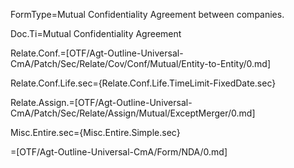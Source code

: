 FormType=Mutual Confidentiality Agreement between companies.  

Doc.Ti=Mutual Confidentiality Agreement

Relate.Conf.=[OTF/Agt-Outline-Universal-CmA/Patch/Sec/Relate/Cov/Conf/Mutual/Entity-to-Entity/0.md]

Relate.Conf.Life.sec={Relate.Conf.Life.TimeLimit-FixedDate.sec}

Relate.Assign.=[OTF/Agt-Outline-Universal-CmA/Patch/Sec/Relate/Assign/Mutual/ExceptMerger/0.md]

Misc.Entire.sec={Misc.Entire.Simple.sec}

=[OTF/Agt-Outline-Universal-CmA/Form/NDA/0.md]
